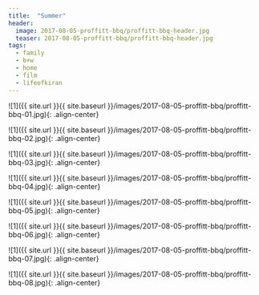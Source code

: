 ```yaml
---
title:  "Summer"
header:
  image: 2017-08-05-proffitt-bbq/proffitt-bbq-header.jpg
  teaser: 2017-08-05-proffitt-bbq/proffitt-bbq-header.jpg
tags: 
  - family
  - b+w
  - home
  - film
  - lifeofkiran
---
```


<p></p>
![1]({{ site.url }}{{ site.baseurl }}/images/2017-08-05-proffitt-bbq/proffitt-bbq-01.jpg){: .align-center}
<figcaption> </figcaption>
<p></p>

<p></p>
![1]({{ site.url }}{{ site.baseurl }}/images/2017-08-05-proffitt-bbq/proffitt-bbq-02.jpg){: .align-center}
<figcaption> </figcaption>
<p></p>

<p></p>
![1]({{ site.url }}{{ site.baseurl }}/images/2017-08-05-proffitt-bbq/proffitt-bbq-03.jpg){: .align-center}
<figcaption> </figcaption>
<p></p>

<p></p>
![1]({{ site.url }}{{ site.baseurl }}/images/2017-08-05-proffitt-bbq/proffitt-bbq-04.jpg){: .align-center}
<figcaption> </figcaption>
<p></p>

<p></p>
![1]({{ site.url }}{{ site.baseurl }}/images/2017-08-05-proffitt-bbq/proffitt-bbq-05.jpg){: .align-center}
<figcaption> </figcaption>
<p></p>

<p></p>
![1]({{ site.url }}{{ site.baseurl }}/images/2017-08-05-proffitt-bbq/proffitt-bbq-06.jpg){: .align-center}
<figcaption> </figcaption>
<p></p>

<p></p>
![1]({{ site.url }}{{ site.baseurl }}/images/2017-08-05-proffitt-bbq/proffitt-bbq-07.jpg){: .align-center}
<figcaption> </figcaption>
<p></p>

<p></p>
![1]({{ site.url }}{{ site.baseurl }}/images/2017-08-05-proffitt-bbq/proffitt-bbq-08.jpg){: .align-center}
<figcaption> </figcaption>
<p></p>

